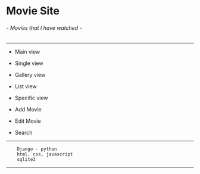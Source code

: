 # Movie Site
###### - Movies that I have watched -
***
+ Main view
+ Single view
+ Gallery view
+ List view
+ Specific view











+ Add Movie
+ Edit Movie
+ Search
***
```
    Django - python
    html, css, javascript
    sqlite3
```
***
